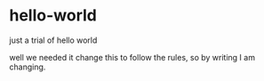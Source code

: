 # hello-world
just a trial of hello world

well we needed it change this to follow the rules, so by writing I am changing.
